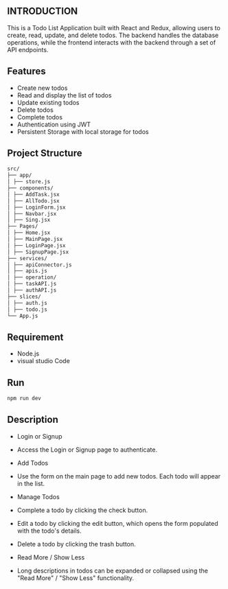 ## INTRODUCTION

This is a Todo List Application built with React and Redux, allowing users to create, read, update, and delete todos. The backend handles the database operations, while the frontend interacts with the backend through a set of API endpoints.

## Features

- Create new todos
- Read and display the list of todos
- Update existing todos
- Delete todos
- Complete todos
- Authentication using JWT
- Persistent Storage with local storage for todos

## Project Structure

```bash
src/
├── app/
│ ├── store.js
├── components/
│ ├── AddTask.jsx
│ ├── AllTodo.jsx
│ ├── LoginForm.jsx
│ ├── Navbar.jsx
│ ├── Sing.jsx
├── Pages/
│ ├── Home.jsx
│ ├── MainPage.jsx
│ ├── LoginPage.jsx
│ ├── SignupPage.jsx
├── services/
│ ├── apiConnector.js
│ ├── apis.js
│ ├── operation/
│ ├── taskAPI.js
│ ├── authAPI.js
├── slices/
│ ├── auth.js
│ ├── todo.js
└── App.js
```

## Requirement

- Node.js
- visual studio Code

## Run

```bash
npm run dev
```

## Description

- Login or Signup

- Access the Login or Signup page to authenticate.

- Add Todos

- Use the form on the main page to add new todos. Each todo will appear in the list.

- Manage Todos

- Complete a todo by clicking the check button.
- Edit a todo by clicking the edit button, which opens the form populated with the todo's details.
- Delete a todo by clicking the trash button.
- Read More / Show Less

- Long descriptions in todos can be expanded or collapsed using the "Read More" / "Show Less" functionality.
